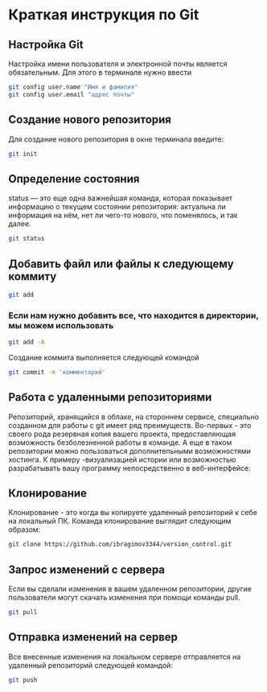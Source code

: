# Краткая инструкция по Git

## Настройка Git
Настройка имени пользователя и электронной почты является обязательным.
Для этого в терминале нужно ввести
```sh
git config user.name "Имя и фамилия"
git config user.email "адрес почты"
```

## Создание нового репозитория
Для cоздание нового репозитория в окне терминала введите:
```sh
git init
```

## Определение состояния
status — это еще одна важнейшая команда, которая показывает информацию о текущем состоянии репозитория: актуальна ли информация на нём, нет ли чего-то нового, что поменялось, и так далее. 
```sh
git status
```

## Добавить файл или файлы к следующему коммиту
```sh
git add
```
### Если нам нужно добавить все, что находится в директории, мы можем использовать
```sh
git add -A
```

Создание коммита выполняется следующей командой
```sh
git commit -m 'комментарий'
```

## Работа с удаленными репозиториями
Репозиторий, хранящийся в облаке, на стороннем сервисе, специально созданном для работы с git имеет ряд преимуществ. Во-первых - это своего рода резервная копия вашего проекта, предоставляющая возможность безболезненной работы в команде. А еще в таком репозитории можно пользоваться дополнительными возможностями хостинга. К примеру -визуализацией истории или возможностью разрабатывать вашу программу непосредственно в веб-интерфейсе.

## Клонирование
Клонирование - это когда вы копируете удаленный репозиторий к себе на локальный ПК. Команда клонирование выглядит следующим образом:
```sh
git clone https://github.com/ibragimov3344/version_control.git
```

## Запрос изменений с сервера
Если вы сделали изменения в вашем удаленном репозитории, другие пользователи могут скачать изменения при помощи команды pull.
```sh
git pull
```

## Отправка изменений на сервер
Все внесенные изменения на локальном сервере отправляется на удаленный репозиторий следующей командой:
```sh
git push
```